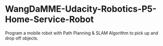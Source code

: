 # WangDaMME-Udacity-Robotics-P5-Home-Service-Robot
Program a mobile robot with Path Planning &amp; SLAM Algorithm to pick up and drop off objects.
